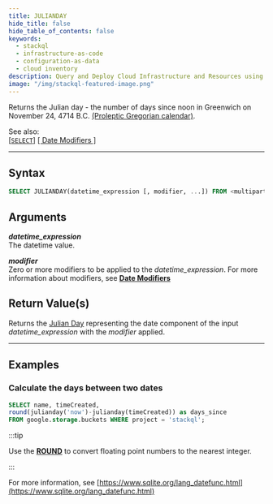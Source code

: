 ```yaml
---
title: JULIANDAY
hide_title: false
hide_table_of_contents: false
keywords:
  - stackql
  - infrastructure-as-code
  - configuration-as-data
  - cloud inventory
description: Query and Deploy Cloud Infrastructure and Resources using SQL
image: "/img/stackql-featured-image.png"
---
```

Returns the Julian day - the number of days since noon in Greenwich on November 24, 4714 B.C. [(Proleptic Gregorian calendar)](https://en.wikipedia.org/wiki/Proleptic_Gregorian_calendar).  

See also:  
[[` SELECT `]](/docs/language-spec/select) [[ Date Modifiers ]](/docs/language-spec/functions/datetime/date_modifiers) 

* * * 

## Syntax

```sql
SELECT JULIANDAY(datetime_expression [, modifier, ...]) FROM <multipartIdentifier>;
```

## Arguments

__*datetime_expression*__  
The datetime value.

__*modifier*__  
Zero or more modifiers to be applied to the *datetime_expression*.  For more information about modifiers, see [**Date Modifiers**](/docs/language-spec/functions/datetime/date_modifiers)

## Return Value(s)

Returns the [Julian Day](https://en.wikipedia.org/wiki/Proleptic_Gregorian_calendar) representing the date component of the input *datetime_expression* with the *modifier* applied.

* * *

## Examples

### Calculate the days between two dates

```sql
SELECT name, timeCreated,
round(julianday('now')-julianday(timeCreated)) as days_since
FROM google.storage.buckets WHERE project = 'stackql';
```

:::tip 

Use the [**ROUND**](/docs/language-spec/functions/math/round) to convert floating point numbers to the nearest integer.

:::

For more information, see [https://www.sqlite.org/lang_datefunc.html](https://www.sqlite.org/lang_datefunc.html)